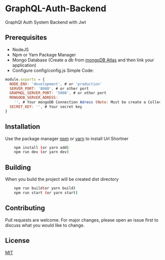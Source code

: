 # GraphQL-Auth-Backend

GraphQl Auth System Backend with Jwt 

## Prerequisites

- NodeJS
- Npm or Yarn Package Manager
- Mongo Database (Create a db from [mongoDB Atlas](https://www.google.com/url?sa=t&rct=j&q=&esrc=s&source=web&cd=&cad=rja&uact=8&ved=2ahUKEwjpyNCyjI_sAhUDxhoKHTzbADIQFjAAegQIARAC&url=https%3A%2F%2Fwww.mongodb.com%2Fcloud%2Fatlas&usg=AOvVaw2qZS3NcCFqo-oOZ1RJCCuf) and then link your application)
- Configure config/config.js
Simple Code:

```javascript
module.exports = {
  NODE_ENV: 'development', # or 'production'
  SERVER_PORT: '8080', # or other port
  GRAPHQL_SERVER_PORT: '5000', # or other port
  MONGODB_SERVER_ADRESS:
    '', # Your mongoDB Connection Adress (Note: Must be create a Collections in mongoDb(for example name of user))
  SECRET_KEY: '', # Your secret key
}

```

## Installation

Use the package manager [npm](https://www.npmjs.com) or [yarn](https://yarnpkg.com) to install Url Shortner

```bash
    npm install (or yarn add)
    npm run dev (or yarn dev)
```

## Building

When you build the project will be created dist directory

```bash
    npm run build(or yarn build)
    npm run start (or yarn start)
```


## Contributing

Pull requests are welcome. For major changes, please open an issue first to discuss what you would like to change.

## License

[MIT](https://choosealicense.com/licenses/mit/)
